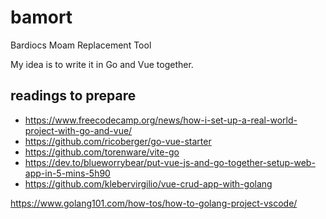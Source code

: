# bamort #
Bardiocs Moam Replacement Tool

My idea is to write it in Go and Vue together.
## readings to prepare

- https://www.freecodecamp.org/news/how-i-set-up-a-real-world-project-with-go-and-vue/
- https://github.com/ricoberger/go-vue-starter
- https://github.com/torenware/vite-go
- https://dev.to/blueworrybear/put-vue-js-and-go-together-setup-web-app-in-5-mins-5h90
- https://github.com/klebervirgilio/vue-crud-app-with-golang

https://www.golang101.com/how-tos/how-to-golang-project-vscode/
